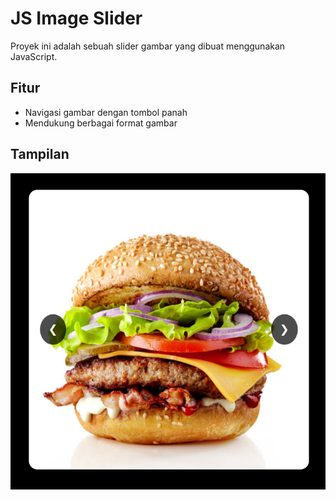 # JS Image Slider

Proyek ini adalah sebuah slider gambar yang dibuat menggunakan JavaScript.

## Fitur
- Navigasi gambar dengan tombol panah
- Mendukung berbagai format gambar

## Tampilan
![Pratinjau Slider](test.png)
